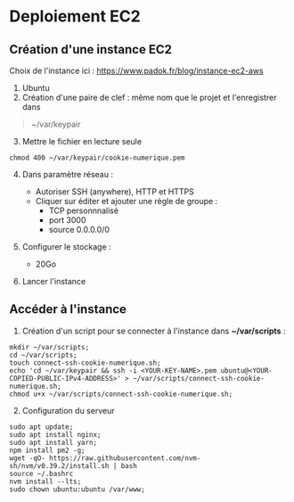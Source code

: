 # Deploiement EC2

## Création d'une instance EC2
Choix de l'instance ici : https://www.padok.fr/blog/instance-ec2-aws
1. Ubuntu
2. Création d'une paire de clef : même nom que le projet et l'enregistrer dans 

> ~/var/keypair

3. Mettre le fichier en lecture seule

`chmod 400 ~/var/keypair/cookie-numerique.pem`

4. Dans paramètre réseau :
    - Autoriser SSH (anywhere), HTTP et HTTPS
    - Cliquer sur éditer et ajouter une règle de groupe :
      - TCP personnnalisé
      - port 3000 
      - source 0.0.0.0/0

5. Configurer le stockage : 
    - 20Go

6. Lancer l'instance


## Accéder à l'instance

1. Création d'un script pour se connecter à l'instance dans **~/var/scripts** :
```
mkdir ~/var/scripts;
cd ~/var/scripts;
touch connect-ssh-cookie-numerique.sh;
echo 'cd ~/var/keypair && ssh -i <YOUR-KEY-NAME>.pem ubuntu@<YOUR-COPIED-PUBLIC-IPv4-ADDRESS>' > ~/var/scripts/connect-ssh-cookie-numerique.sh;
chmod u+x ~/var/scripts/connect-ssh-cookie-numerique.sh;
```

2. Configuration du serveur

```
sudo apt update;
sudo apt install nginx;
sudo apt install yarn;
npm install pm2 -g;
wget -qO- https://raw.githubusercontent.com/nvm-sh/nvm/v0.39.2/install.sh | bash
source ~/.bashrc
nvm install --lts;
sudo chown ubuntu:ubuntu /var/www;
```
